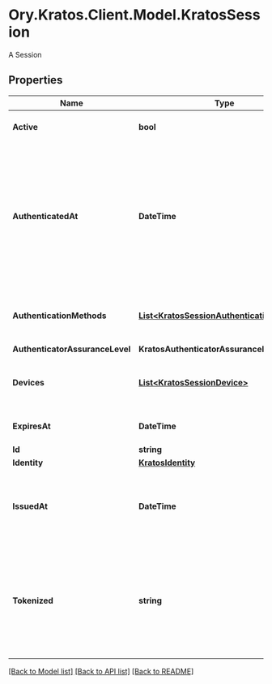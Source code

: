 # Ory.Kratos.Client.Model.KratosSession
A Session

## Properties

Name | Type | Description | Notes
------------ | ------------- | ------------- | -------------
**Active** | **bool** | Active state. If false the session is no longer active. | [optional] 
**AuthenticatedAt** | **DateTime** | The Session Authentication Timestamp  When this session was authenticated at. If multi-factor authentication was used this is the time when the last factor was authenticated (e.g. the TOTP code challenge was completed). | [optional] 
**AuthenticationMethods** | [**List&lt;KratosSessionAuthenticationMethod&gt;**](KratosSessionAuthenticationMethod.md) | A list of authenticators which were used to authenticate the session. | [optional] 
**AuthenticatorAssuranceLevel** | **KratosAuthenticatorAssuranceLevel** |  | [optional] 
**Devices** | [**List&lt;KratosSessionDevice&gt;**](KratosSessionDevice.md) | Devices has history of all endpoints where the session was used | [optional] 
**ExpiresAt** | **DateTime** | The Session Expiry  When this session expires at. | [optional] 
**Id** | **string** | Session ID | 
**Identity** | [**KratosIdentity**](KratosIdentity.md) |  | [optional] 
**IssuedAt** | **DateTime** | The Session Issuance Timestamp  When this session was issued at. Usually equal or close to &#x60;authenticated_at&#x60;. | [optional] 
**Tokenized** | **string** | Tokenized is the tokenized (e.g. JWT) version of the session.  It is only set when the &#x60;tokenize&#x60; query parameter was set to a valid tokenize template during calls to &#x60;/session/whoami&#x60;. | [optional] 

[[Back to Model list]](../README.md#documentation-for-models) [[Back to API list]](../README.md#documentation-for-api-endpoints) [[Back to README]](../README.md)

